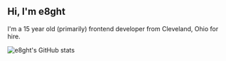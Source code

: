 <h2>Hi, I'm e8ght</h2>
<p>I'm a 15 year old (primarily) frontend developer from Cleveland, Ohio for hire.</p>

![e8ght's GitHub stats](https://github-readme-stats.vercel.app/api?username=e8ght-fe&theme=dark&count_private=true)
